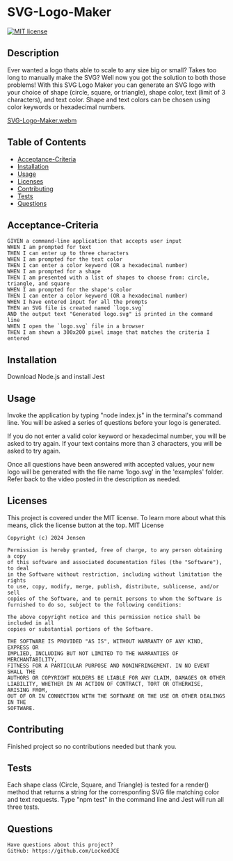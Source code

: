 # SVG-Logo-Maker
 
 [![MIT license](https://img.shields.io/badge/License-MIT-blue.svg)](https://lbesson.mit-license.org/)
## Description
Ever wanted a logo thats able to scale to any size big or small? 
Takes too long to manually make the SVG? Well now you got the solution to both those problems! 
With this SVG Logo Maker you can generate an SVG logo with your choice of shape (circle, square, or triangle), shape color, text (limit of 3 characters), and text color. 
Shape and text colors can be chosen using color keywords or hexadecimal numbers.

[SVG-Logo-Maker.webm](https://github.com/LockedJCE/SVG-Logo-Maker/assets/163614828/9d81e3af-4347-4f44-a9db-2988dfb81af8)

## Table of Contents
  * [Acceptance-Criteria](#acceptance-criteria)
  * [Installation](#installation)
  * [Usage](#usage)
  * [Licenses](#licenses)
  * [Contributing](#contributing)
  * [Tests](#tests)
  * [Questions](#questions)
## Acceptance-Criteria
    GIVEN a command-line application that accepts user input
    WHEN I am prompted for text
    THEN I can enter up to three characters
    WHEN I am prompted for the text color
    THEN I can enter a color keyword (OR a hexadecimal number)
    WHEN I am prompted for a shape
    THEN I am presented with a list of shapes to choose from: circle, triangle, and square
    WHEN I am prompted for the shape's color
    THEN I can enter a color keyword (OR a hexadecimal number)
    WHEN I have entered input for all the prompts
    THEN an SVG file is created named `logo.svg`
    AND the output text "Generated logo.svg" is printed in the command line
    WHEN I open the `logo.svg` file in a browser
    THEN I am shown a 300x200 pixel image that matches the criteria I entered
  ## Installation
  Download Node.js and install Jest
  ## Usage
  Invoke the application by typing "node index.js" in the terminal's command line. You will be asked a series of questions before your logo is generated. 
  
  If you do not enter a valid color keyword or hexadecimal number, you will be asked to try again. If your text contains more than 3 characters, you will be asked to try again. 
  
  Once all questions have been  answered with accepted values, your new logo will be generated with the file name 'logo.svg' in the 'examples' folder. Refer back to the video posted in the description as needed.
  ## Licenses
  This project is covered under the MIT license. To learn more about what this means, click the license button at the top.
  MIT License

    Copyright (c) 2024 Jensen

    Permission is hereby granted, free of charge, to any person obtaining a copy
    of this software and associated documentation files (the "Software"), to deal
    in the Software without restriction, including without limitation the rights
    to use, copy, modify, merge, publish, distribute, sublicense, and/or sell
    copies of the Software, and to permit persons to whom the Software is
    furnished to do so, subject to the following conditions:

    The above copyright notice and this permission notice shall be included in all
    copies or substantial portions of the Software.

    THE SOFTWARE IS PROVIDED "AS IS", WITHOUT WARRANTY OF ANY KIND, EXPRESS OR
    IMPLIED, INCLUDING BUT NOT LIMITED TO THE WARRANTIES OF MERCHANTABILITY,
    FITNESS FOR A PARTICULAR PURPOSE AND NONINFRINGEMENT. IN NO EVENT SHALL THE
    AUTHORS OR COPYRIGHT HOLDERS BE LIABLE FOR ANY CLAIM, DAMAGES OR OTHER
    LIABILITY, WHETHER IN AN ACTION OF CONTRACT, TORT OR OTHERWISE, ARISING FROM,
    OUT OF OR IN CONNECTION WITH THE SOFTWARE OR THE USE OR OTHER DEALINGS IN THE
    SOFTWARE.
  ## Contributing
  Finished project so no contributions needed but thank you.
  ## Tests
  Each shape class (Circle, Square, and Triangle) is tested for a render() method that returns a string for the corresponfing SVG file matching color and text requests. Type "npm test" in the command line and Jest will run all three tests.
  ## Questions
    Have questions about this project?  
    GitHub: https://github.com/LockedJCE  
